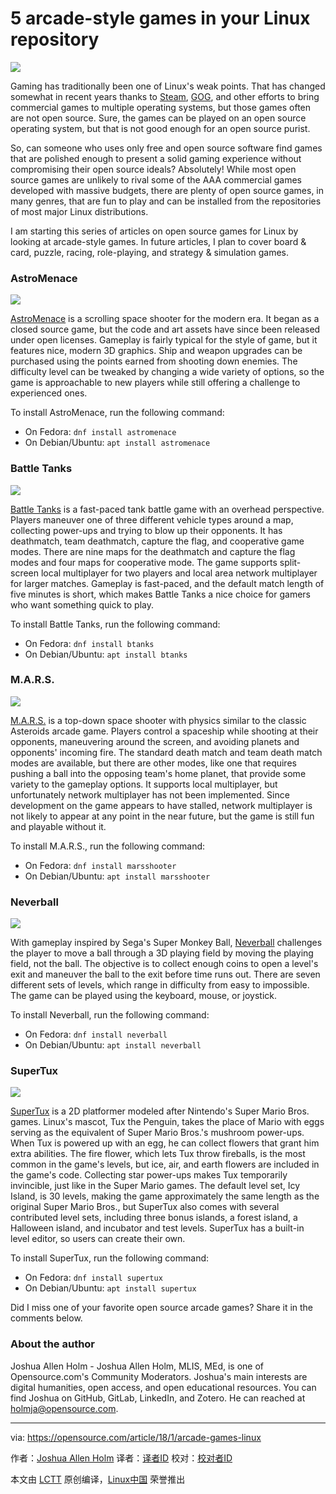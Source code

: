 5 arcade-style games in your Linux repository
======

![](https://opensource.com/sites/default/files/styles/image-full-size/public/lead-images/arcade_game_gaming.jpg?itok=84Rjk_32)

Gaming has traditionally been one of Linux's weak points. That has changed somewhat in recent years thanks to [Steam][1], [GOG][2], and other efforts to bring commercial games to multiple operating systems, but those games often are not open source. Sure, the games can be played on an open source operating system, but that is not good enough for an open source purist.

So, can someone who uses only free and open source software find games that are polished enough to present a solid gaming experience without compromising their open source ideals? Absolutely! While most open source games are unlikely to rival some of the AAA commercial games developed with massive budgets, there are plenty of open source games, in many genres, that are fun to play and can be installed from the repositories of most major Linux distributions.

I am starting this series of articles on open source games for Linux by looking at arcade-style games. In future articles, I plan to cover board & card, puzzle, racing, role-playing, and strategy & simulation games.

### AstroMenace

![](https://opensource.com/sites/default/files/u128651/astromenace.png)

[AstroMenace][3] is a scrolling space shooter for the modern era. It began as a closed source game, but the code and art assets have since been released under open licenses. Gameplay is fairly typical for the style of game, but it features nice, modern 3D graphics. Ship and weapon upgrades can be purchased using the points earned from shooting down enemies. The difficulty level can be tweaked by changing a wide variety of options, so the game is approachable to new players while still offering a challenge to experienced ones.

To install AstroMenace, run the following command:

  * On Fedora: `dnf install astromenace`
  * On Debian/Ubuntu: `apt install astromenace`



### Battle Tanks

![](https://opensource.com/sites/default/files/u128651/battle_tanks.png)

[Battle Tanks][4] is a fast-paced tank battle game with an overhead perspective. Players maneuver one of three different vehicle types around a map, collecting power-ups and trying to blow up their opponents. It has deathmatch, team deathmatch, capture the flag, and cooperative game modes. There are nine maps for the deathmatch and capture the flag modes and four maps for cooperative mode. The game supports split-screen local multiplayer for two players and local area network multiplayer for larger matches. Gameplay is fast-paced, and the default match length of five minutes is short, which makes Battle Tanks a nice choice for gamers who want something quick to play.

To install Battle Tanks, run the following command:

  * On Fedora: `dnf install btanks`
  * On Debian/Ubuntu: `apt install btanks`



### M.A.R.S.

![](https://opensource.com/sites/default/files/u128651/m.a.r.s.png)

[M.A.R.S.][5] is a top-down space shooter with physics similar to the classic Asteroids arcade game. Players control a spaceship while shooting at their opponents, maneuvering around the screen, and avoiding planets and opponents' incoming fire. The standard death match and team death match modes are available, but there are other modes, like one that requires pushing a ball into the opposing team's home planet, that provide some variety to the gameplay options. It supports local multiplayer, but unfortunately network multiplayer has not been implemented. Since development on the game appears to have stalled, network multiplayer is not likely to appear at any point in the near future, but the game is still fun and playable without it.

To install M.A.R.S., run the following command:

  * On Fedora: `dnf install marsshooter`
  * On Debian/Ubuntu: `apt install marsshooter`



### Neverball

![](https://opensource.com/sites/default/files/u128651/neverball.png)

With gameplay inspired by Sega's Super Monkey Ball, [Neverball][6] challenges the player to move a ball through a 3D playing field by moving the playing field, not the ball. The objective is to collect enough coins to open a level's exit and maneuver the ball to the exit before time runs out. There are seven different sets of levels, which range in difficulty from easy to impossible. The game can be played using the keyboard, mouse, or joystick.

To install Neverball, run the following command:

  * On Fedora: `dnf install neverball`
  * On Debian/Ubuntu: `apt install neverball`



### SuperTux

![](https://opensource.com/sites/default/files/u128651/supertux.png)

[SuperTux][7] is a 2D platformer modeled after Nintendo's Super Mario Bros. games. Linux's mascot, Tux the Penguin, takes the place of Mario with eggs serving as the equivalent of Super Mario Bros.'s mushroom power-ups. When Tux is powered up with an egg, he can collect flowers that grant him extra abilities. The fire flower, which lets Tux throw fireballs, is the most common in the game's levels, but ice, air, and earth flowers are included in the game's code. Collecting star power-ups makes Tux temporarily invincible, just like in the Super Mario games. The default level set, Icy Island, is 30 levels, making the game approximately the same length as the original Super Mario Bros., but SuperTux also comes with several contributed level sets, including three bonus islands, a forest island, a Halloween island, and incubator and test levels. SuperTux has a built-in level editor, so users can create their own.

To install SuperTux, run the following command:

  * On Fedora: `dnf install supertux`
  * On Debian/Ubuntu: `apt install supertux`



Did I miss one of your favorite open source arcade games? Share it in the comments below.
### About the author
Joshua Allen Holm - Joshua Allen Holm, MLIS, MEd, is one of Opensource.com's Community Moderators. Joshua's main interests are digital humanities, open access, and open educational resources. You can find Joshua on GitHub, GitLab, LinkedIn, and Zotero. He can reached at holmja@opensource.com. 

--------------------------------------------------------------------------------

via: https://opensource.com/article/18/1/arcade-games-linux

作者：[Joshua Allen Holm][a]
译者：[译者ID](https://github.com/译者ID)
校对：[校对者ID](https://github.com/校对者ID)

本文由 [LCTT](https://github.com/LCTT/TranslateProject) 原创编译，[Linux中国](https://linux.cn/) 荣誉推出

[a]:https://opensource.com/users/holmja
[1]:http://store.steampowered.com/
[2]:https://www.gog.com/
[3]:http://www.viewizard.com/
[4]:http://btanks.sourceforge.net/blog/about-game
[5]:http://mars-game.sourceforge.net/?page_id=10
[6]:https://neverball.org/index.php
[7]:http://supertux.org/
